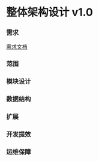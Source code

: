 # 整体架构设计 v1.0

### 需求

[需求文档](https://www.yuque.com/books/share/af79538c-09eb-4ddd-bfb7-599816c233bf)



### 范围




### 模块设计



### 数据结构



### 扩展



### 开发提效



### 运维保障

